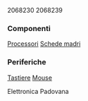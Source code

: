 2068230
2068239

### Componenti
[Processori](componenti/processori.md)
[Schede madri](componenti/schede_madri.md)

### Periferiche
[Tastiere](periferiche/tastiere.md)
[Mouse](periferiche/mouse.md)

Elettronica Padovana
